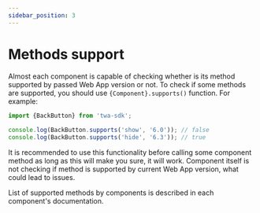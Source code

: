 ```yaml
---
sidebar_position: 3
---
```


# Methods support

Almost each component is capable of checking whether is its method supported by
passed Web App version or not. To check if some methods are supported, you
should use `{Component}.supports()` function. For example:

```typescript  
import {BackButton} from 'twa-sdk';  
  
console.log(BackButton.supports('show', '6.0')); // false  
console.log(BackButton.supports('hide', '6.3')); // true  
```  

It is recommended to use this functionality before calling some component method
as long as this will make you sure, it will work. Component itself is not
checking if method is supported by current Web App version, what could lead to
issues.

List of supported methods by components is described in each component's
documentation.